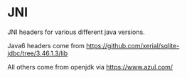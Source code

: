 # JNI

JNI headers for various different java versions.

Java6 headers come from https://github.com/xerial/sqlite-jdbc/tree/3.46.1.3/lib

All others come from openjdk via https://www.azul.com/
